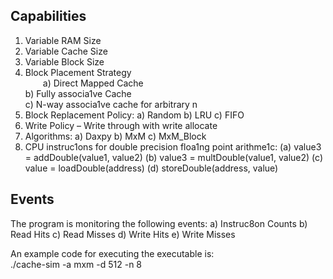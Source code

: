 ## Capabilities

1) Variable RAM Size
2) Variable Cache Size
3) Variable Block Size
4) Block Placement Strategy  
  a) Direct Mapped Cache  
    b) Fully associa1ve Cache  
    c) N-way associa1ve cache for arbitrary n  
5) Block Replacement Policy: 
    a) Random
    b) LRU
    c) FIFO
6) Write Policy – Write through with write allocate
7) Algorithms:
    a) Daxpy
    b) MxM
    c) MxM_Block
8) CPU instruc1ons for double precision floa1ng point arithme1c: 
    (a) value3 = addDouble(value1, value2)
    (b) value3 = multDouble(value1, value2)
    (c) value = loadDouble(address)
    (d) storeDouble(address, value)

## Events

The program is monitoring the following events: a) Instruc8on Counts
b) Read Hits
c) Read Misses
d) Write Hits
e) Write Misses

An example code for executing the executable is:  
./cache-sim -a mxm -d 512 -n 8  
